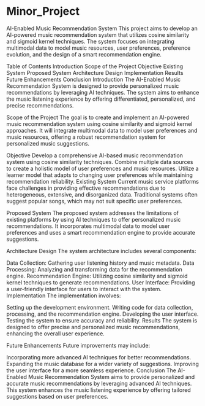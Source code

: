 # Minor_Project
AI-Enabled Music Recommendation System
This project aims to develop an AI-powered music recommendation system that utilizes cosine similarity and sigmoid kernel techniques. The system focuses on integrating multimodal data to model music resources, user preferences, preference evolution, and the design of a smart recommendation engine.

Table of Contents
Introduction
Scope of the Project
Objective
Existing System
Proposed System
Architecture Design
Implementation
Results
Future Enhancements
Conclusion
Introduction
The AI-Enabled Music Recommendation System is designed to provide personalized music recommendations by leveraging AI techniques. The system aims to enhance the music listening experience by offering differentiated, personalized, and precise recommendations.

Scope of the Project
The goal is to create and implement an AI-powered music recommendation system using cosine similarity and sigmoid kernel approaches. It will integrate multimodal data to model user preferences and music resources, offering a robust recommendation system for personalized music suggestions.

Objective
Develop a comprehensive AI-based music recommendation system using cosine similarity techniques.
Combine multiple data sources to create a holistic model of user preferences and music resources.
Utilize a learner model that adapts to changing user preferences while maintaining recommendation reliability.
Existing System
Current music service platforms face challenges in providing effective recommendations due to heterogeneous, extensive, and disorganized data. Traditional systems often suggest popular songs, which may not suit specific user preferences.

Proposed System
The proposed system addresses the limitations of existing platforms by using AI techniques to offer personalized music recommendations. It incorporates multimodal data to model user preferences and uses a smart recommendation engine to provide accurate suggestions.

Architecture Design
The system architecture includes several components:

Data Collection: Gathering user listening history and music metadata.
Data Processing: Analyzing and transforming data for the recommendation engine.
Recommendation Engine: Utilizing cosine similarity and sigmoid kernel techniques to generate recommendations.
User Interface: Providing a user-friendly interface for users to interact with the system.
Implementation
The implementation involves:

Setting up the development environment.
Writing code for data collection, processing, and the recommendation engine.
Developing the user interface.
Testing the system to ensure accuracy and reliability.
Results
The system is designed to offer precise and personalized music recommendations, enhancing the overall user experience.

Future Enhancements
Future improvements may include:

Incorporating more advanced AI techniques for better recommendations.
Expanding the music database for a wider variety of suggestions.
Improving the user interface for a more seamless experience.
Conclusion
The AI-Enabled Music Recommendation System aims to provide personalized and accurate music recommendations by leveraging advanced AI techniques. This system enhances the music listening experience by offering tailored suggestions based on user preferences.


